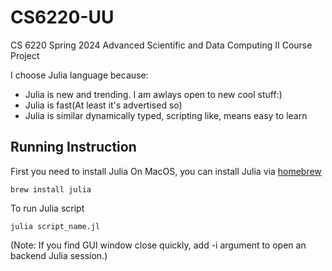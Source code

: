 # CS6220-UU
CS 6220 Spring 2024 Advanced Scientific and Data Computing II Course Project

I choose Julia language because:
- Julia is new and trending. I am awlays open to new cool stuff:)
- Julia is fast(At least it's advertised so)
- Julia is similar dynamically typed, scripting like, means easy to learn

## Running Instruction
First you need to install Julia
On MacOS, you can install Julia via [homebrew](https://brew.sh/)
```shell
brew install julia
```
To run Julia script
```shell
julia script_name.jl
```
(Note: If you find GUI window close quickly, add -i argument to open an backend Julia session.)
